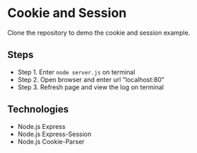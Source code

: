 # Cookie and Session

Clone the repository to demo the cookie and session example.

## Steps

- Step 1. Enter ```node server.js``` on terminal
- Step 2. Open browser and enter url "localhost:80"
- Step 3. Refresh page and view the log on terminal

## Technologies

- Node.js Express
- Node.js Express-Session
- Node.js Cookie-Parser